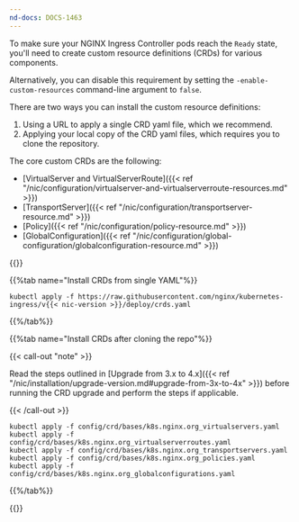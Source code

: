 ```yaml
---
nd-docs: DOCS-1463
---
```


To make sure your NGINX Ingress Controller pods reach the `Ready` state, you'll need to create custom resource definitions (CRDs) for various components.

Alternatively, you can disable this requirement by setting the `-enable-custom-resources` command-line argument to `false`.

There are two ways you can install the custom resource definitions:

1. Using a URL to apply a single CRD yaml file, which we recommend.
1. Applying your local copy of the CRD yaml files, which requires you to clone the repository.

The core custom CRDs are the following:

- [VirtualServer and VirtualServerRoute]({{< ref "/nic/configuration/virtualserver-and-virtualserverroute-resources.md" >}})
- [TransportServer]({{< ref "/nic/configuration/transportserver-resource.md" >}})
- [Policy]({{< ref "/nic/configuration/policy-resource.md" >}})
- [GlobalConfiguration]({{< ref "/nic/configuration/global-configuration/globalconfiguration-resource.md" >}})

{{<tabs name="install-crds">}}

{{%tab name="Install CRDs from single YAML"%}}

```shell
kubectl apply -f https://raw.githubusercontent.com/nginx/kubernetes-ingress/v{{< nic-version >}}/deploy/crds.yaml
```

{{%/tab%}}

{{%tab name="Install CRDs after cloning the repo"%}}

{{< call-out "note" >}} 

Read the steps outlined in [Upgrade from 3.x to 4.x]({{< ref "/nic/installation/upgrade-version.md#upgrade-from-3x-to-4x" >}}) before running the CRD upgrade and perform the steps if applicable.

{{< /call-out >}}


```shell
kubectl apply -f config/crd/bases/k8s.nginx.org_virtualservers.yaml
kubectl apply -f config/crd/bases/k8s.nginx.org_virtualserverroutes.yaml
kubectl apply -f config/crd/bases/k8s.nginx.org_transportservers.yaml
kubectl apply -f config/crd/bases/k8s.nginx.org_policies.yaml
kubectl apply -f config/crd/bases/k8s.nginx.org_globalconfigurations.yaml
```

{{%/tab%}}

{{</tabs>}}
